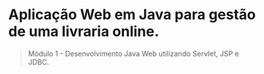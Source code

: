 # Aplicação Web em Java para gestão de uma livraria online.


>Módulo 1 - 
>Desenvolvimento Java Web utilizando Servlet, JSP e JDBC.



